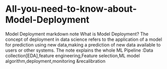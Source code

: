 # All-you-need-to-know-about-Model-Deployment
Model Deployment markdown note
What is Model Deployment?
The concept of deployment in data science refers to the application of a model for prediction using new data,making a prediction of new data available to users or other systems.
The note explains the  whole ML Pipeline :Data collection[EDA],feature engineering,Feature selection,ML model algorithm,deployment,monitoring &recalibration
